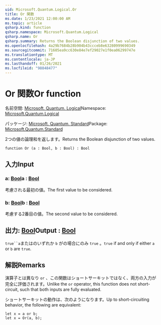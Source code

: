 ```yaml
---
uid: Microsoft.Quantum.Logical.Or
title: Or 関数
ms.date: 1/23/2021 12:00:00 AM
ms.topic: article
qsharp.kind: function
qsharp.namespace: Microsoft.Quantum.Logical
qsharp.name: Or
qsharp.summary: Returns the Boolean disjunction of two values.
ms.openlocfilehash: 4a29b7684b28b904b43ccceb8e63280999690349
ms.sourcegitcommit: 71605ea9cc630e84e7ef29027e1f0ea06299747e
ms.translationtype: MT
ms.contentlocale: ja-JP
ms.lasthandoff: 01/26/2021
ms.locfileid: "98848477"
---
```

# <a name="or-function"></a><span data-ttu-id="fe00c-102">Or 関数</span><span class="sxs-lookup"><span data-stu-id="fe00c-102">Or function</span></span>

<span data-ttu-id="fe00c-103">名前空間: [Microsoft. Quantum. Logical](xref:Microsoft.Quantum.Logical)</span><span class="sxs-lookup"><span data-stu-id="fe00c-103">Namespace: [Microsoft.Quantum.Logical](xref:Microsoft.Quantum.Logical)</span></span>

<span data-ttu-id="fe00c-104">パッケージ: [Microsoft. Quantum. Standard](https://nuget.org/packages/Microsoft.Quantum.Standard)</span><span class="sxs-lookup"><span data-stu-id="fe00c-104">Package: [Microsoft.Quantum.Standard](https://nuget.org/packages/Microsoft.Quantum.Standard)</span></span>


<span data-ttu-id="fe00c-105">2つの値の論理和を返します。</span><span class="sxs-lookup"><span data-stu-id="fe00c-105">Returns the Boolean disjunction of two values.</span></span>

```qsharp
function Or (a : Bool, b : Bool) : Bool
```


## <a name="input"></a><span data-ttu-id="fe00c-106">入力</span><span class="sxs-lookup"><span data-stu-id="fe00c-106">Input</span></span>

### <a name="a--bool"></a><span data-ttu-id="fe00c-107">a: [Bool](xref:microsoft.quantum.lang-ref.bool)</span><span class="sxs-lookup"><span data-stu-id="fe00c-107">a : [Bool](xref:microsoft.quantum.lang-ref.bool)</span></span>

<span data-ttu-id="fe00c-108">考慮される最初の値。</span><span class="sxs-lookup"><span data-stu-id="fe00c-108">The first value to be considered.</span></span>


### <a name="b--bool"></a><span data-ttu-id="fe00c-109">b: [Bool](xref:microsoft.quantum.lang-ref.bool)</span><span class="sxs-lookup"><span data-stu-id="fe00c-109">b : [Bool](xref:microsoft.quantum.lang-ref.bool)</span></span>

<span data-ttu-id="fe00c-110">考慮する2番目の値。</span><span class="sxs-lookup"><span data-stu-id="fe00c-110">The second value to be considered.</span></span>



## <a name="output--bool"></a><span data-ttu-id="fe00c-111">出力: [Bool](xref:microsoft.quantum.lang-ref.bool)</span><span class="sxs-lookup"><span data-stu-id="fe00c-111">Output : [Bool](xref:microsoft.quantum.lang-ref.bool)</span></span>

<span data-ttu-id="fe00c-112">`true``a`またはのいずれか `b` がの場合にのみ `true` 。</span><span class="sxs-lookup"><span data-stu-id="fe00c-112">`true` if and only if either `a` or `b` are `true`.</span></span>

## <a name="remarks"></a><span data-ttu-id="fe00c-113">解説</span><span class="sxs-lookup"><span data-stu-id="fe00c-113">Remarks</span></span>

<span data-ttu-id="fe00c-114">演算子とは異なり `or` 、この関数はショートサーキットではなく、両方の入力が完全に評価されます。</span><span class="sxs-lookup"><span data-stu-id="fe00c-114">Unlike the `or` operator, this function does not short-circuit, such that both inputs are fully evaluated.</span></span>

<span data-ttu-id="fe00c-115">ショートサーキットの動作は、次のようになります。</span><span class="sxs-lookup"><span data-stu-id="fe00c-115">Up to short-circuiting behavior, the following are equivalent:</span></span>

```qsharp
let x = a or b;
let x = Or(a, b);
```